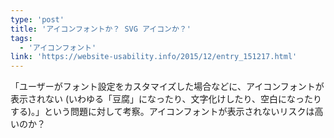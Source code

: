 ```yaml
---
type: 'post'
title: 'アイコンフォントか？ SVG アイコンか？'
tags:
  - 'アイコンフォント'
link: 'https://website-usability.info/2015/12/entry_151217.html'
---
```

「ユーザーがフォント設定をカスタマイズした場合などに、アイコンフォントが表示されない (いわゆる「豆腐」になったり、文字化けしたり、空白になったりする)。」という問題に対して考察。アイコンフォントが表示されないリスクは高いのか？